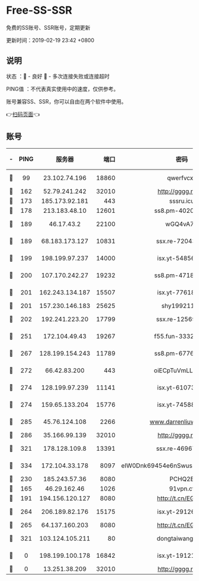 # Free-SS-SSR

免费的SS账号、SSR账号，定期更新

更新时间：2019-02-19 23:42 +0800

## 说明

状态     ：🙂 - 良好 🙁 - 多次连接失败或连接超时

PING值   ：不代表真实使用中的速度，仅供参考。

账号兼容SS、SSR，你可以自由在两个软件中使用。

👉[扫码页面](https://liesauer.github.io/free-ss-ssr.github.io/)👈

## 账号

|-|PING|服务器|端口|密码|加密方式|区域|
|:----:|:----:|:-----:|-----:|:----:|:----:|:----:|
|🙂|99|23.102.74.196|18860|qwerfvcxz|aes-256-gcm|JP|
|🙂|162|52.79.241.242|32010|http://gggg.rocks|chacha20|KR|
|🙂|173|185.173.92.181|443|sssru.icu|rc4-md5|RU|
|🙂|178|213.183.48.10|12601|ss8.pm-40202630|rc4-md5|RU|
|🙂|189|46.17.43.2|22100|wGQ4vA7D|aes-256-gcm|RU|
|🙂|189|68.183.173.127|10831|ssx.re-72043236|aes-256-cfb|US|
|🙂|199|198.199.97.237|14000|isx.yt-54856932|aes-256-cfb|US|
|🙂|200|107.170.242.27|19232|ss8.pm-47184551|aes-256-cfb|US|
|🙂|201|162.243.134.187|15507|isx.yt-77618718|aes-256-cfb|US|
|🙂|201|157.230.146.183|25625|shy19921124|rc4-md5|US|
|🙂|202|192.241.223.20|17799|ssx.re-12569451|aes-256-cfb|US|
|🙂|251|172.104.49.43|19267|f55.fun-33324216|aes-256-cfb|SG|
|🙂|267|128.199.154.243|11789|ss8.pm-67760833|aes-256-cfb|SG|
|🙂|272|66.42.83.200|443|oiECpTuVmLLxk4Ts|aes-256-cfb|US|
|🙂|274|128.199.97.239|11141|isx.yt-61073883|aes-256-cfb|SG|
|🙂|274|159.65.133.204|15776|isx.yt-74588926|aes-256-cfb|SG|
|🙂|285|45.76.124.108|2266|www.darrenliuwei.com|aes-256-cfb|AU|
|🙂|286|35.166.99.139|32010|http://gggg.rocks|chacha20|US|
|🙂|321|178.128.109.8|13391|ssx.re-46967706|aes-256-cfb|SG|
|🙂|334|172.104.33.178|8097|eIW0Dnk69454e6nSwuspv9DmS201tQ0D|aes-256-cfb|SG|
|🙂|230|185.243.57.36|8080|PCHQ2E|rc4-md5|US|
|🙁|165|46.29.162.46|1026|91vpn.cf|rc4-md5|RU|
|🙁|191|194.156.120.127|8080|http://t.cn/EGJIyrl|rc4-md5|RU|
|🙁|264|206.189.82.176|15175|isx.yt-29126697|aes-256-cfb|SG|
|🙁|265|64.137.160.203|8080|http://t.cn/EGJIyrl|rc4-md5|CA|
|🙁|321|103.124.105.211|80|dongtaiwang.com|aes-256-cfb|US|
|🙁|0|198.199.100.178|16842|isx.yt-19121084|aes-256-cfb|US|
|🙁|0|13.251.38.209|32010|http://gggg.rocks|chacha20|SG|
